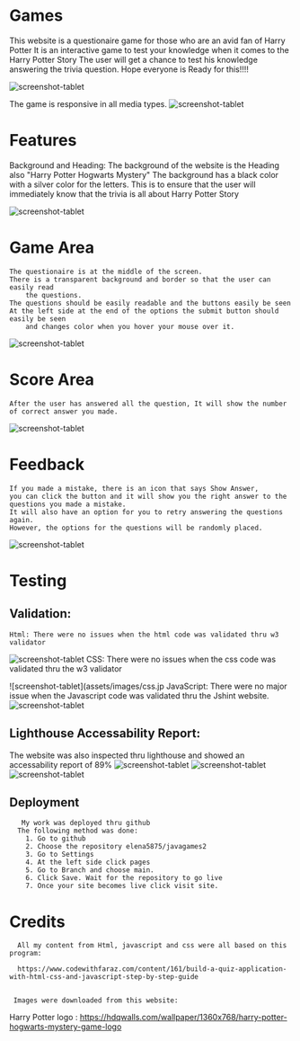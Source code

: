 # Games

This website is a questionaire game for those who are an avid fan of Harry Potter
It is an interactive game to test your knowledge when it comes to the Harry Potter Story
The user will get a chance to test his knowledge answering the trivia question. 
Hope everyone is Ready for this!!!!

![screenshot-tablet](assets/images/questionaire.jpg)


The game is responsive in all media types.
![screenshot-tablet](assets/images/responsive3.jpg)
     
# Features

Background and Heading: 
 The background of the website is the Heading also  "Harry Potter Hogwarts Mystery"
 The background has a black color with a silver color for the letters.
 This is to ensure that the user will immediately know that the trivia is
  all about Harry Potter Story

![screenshot-tablet](assets/images/harrypotterlogo.png)

# Game Area
    
    The questionaire is at the middle of the screen.
    There is a transparent background and border so that the user can easily read
        the questions. 
    The questions should be easily readable and the buttons easily be seen
    At the left side at the end of the options the submit button should easily be seen
        and changes color when you hover your mouse over it.
![screenshot-tablet](assets/images/questionaire.jpg)
   
  #  Score Area
    After the user has answered all the question, It will show the number of correct answer you made. 
  ![screenshot-tablet](assets/images/score.jpg)

  #    Feedback
    If you made a mistake, there is an icon that says Show Answer,
    you can click the button and it will show you the right answer to the questions you made a mistake.
    It will also have an option for you to retry answering the questions again.
    However, the options for the questions will be randomly placed.

 ![screenshot-tablet](assets/images/feedback.jpg)


 #   Testing

 ## Validation:
  
    Html: There were no issues when the html code was validated thru w3 validator

![screenshot-tablet](assets/images/html.jpg)
          CSS: There were no issues when the css code was validated thru the w3 validator

![screenshot-tablet](assets/images/css.jp   JavaScript: There were no major issue when the Javascript code was validated thru the Jshint website. 
![screenshot-tablet](assets/images/jshint.jpg)

## Lighthouse Accessability Report: 
 The website was also inspected thru lighthouse and showed an accessability report of 89%
![screenshot-tablet](assets/images/accessability1.1.jpg)
![screenshot-tablet](assets/images/accessability2.2.jpg)
![screenshot-tablet](assets/images/accessability3.3.jpg)
   
  ## Deployment
        
       My work was deployed thru github
      The following method was done:
        1. Go to github 
        2. Choose the repository elena5875/javagames2
        3. Go to Settings
        4. At the left side click pages
        5. Go to Branch and choose main. 
        6. Click Save. Wait for the repository to go live
        7. Once your site becomes live click visit site.


#    Credits

      All my content from Html, javascript and css were all based on this program:
        
      https://www.codewithfaraz.com/content/161/build-a-quiz-application-with-html-css-and-javascript-step-by-step-guide

        
     Images were downloaded from this website:
    
   Harry Potter logo : https://hdqwalls.com/wallpaper/1360x768/harry-potter-hogwarts-mystery-game-logo
